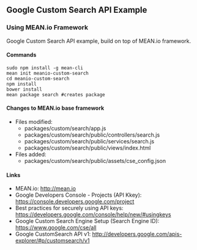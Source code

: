 ## Google Custom Search API Example  
###  Using MEAN.io Framework

Google Custom Search API example, build on top of MEAN.io framework.

#### Commands
```
sudo npm install -g mean-cli
mean init meanio-custom-search
cd meanio-custom-search
npm install
bower install
mean package search #creates package    
```

#### Changes to MEAN.io base framework
* Files modified:
  * packages/custom/search/app.js
  * packages/custom/search/public/controllers/search.js
  * packages/custom/search/public/services/search.js
  * packages/custom/search/public/views/index.html
* Files added:
  * packages/custom/search/public/assets/cse_config.json

#### Links
* MEAN.io:
http://mean.io  
* Google Developers Console - Projects (API Kkey):
https://console.developers.google.com/project  
* Best practices for securely using API keys:
https://developers.google.com/console/help/new/#usingkeys  
* Google Custom Search Engine Setup (Search Engine ID):
https://www.google.com/cse/all  
* Google CustomSearch API v1:
http://developers.google.com/apis-explorer/#p/customsearch/v1  
